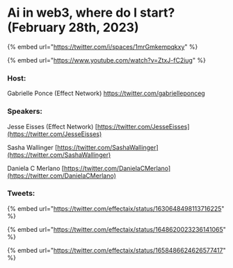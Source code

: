 # Ai in web3, where do I start? (February 28th, 2023)

{% embed url="https://twitter.com/i/spaces/1mrGmkempqkxy" %}

{% embed url="https://www.youtube.com/watch?v=ZtxJ-fC2iug" %}

###

### Host:

Gabrielle Ponce (Effect Network) https://twitter.com/gabrielleponceg

### Speakers:

Jesse Eisses (Effect Network) [https://twitter.com/JesseEisses](https://twitter.com/JesseEisses)

Sasha Wallinger [https://twitter.com/SashaWallinger](https://twitter.com/SashaWallinger)

Daniela C Merlano [https://twitter.com/DanielaCMerlano](https://twitter.com/DanielaCMerlano)

### Tweets:

{% embed url="https://twitter.com/effectaix/status/1630648498113716225" %}

{% embed url="https://twitter.com/effectaix/status/1648620023236141065" %}

{% embed url="https://twitter.com/effectaix/status/1658486624626577417" %}
